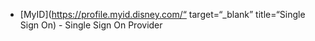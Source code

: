 *  [MyID](https://profile.myid.disney.com/“ target=“_blank” title=“Single Sign On) - Single Sign On Provider
